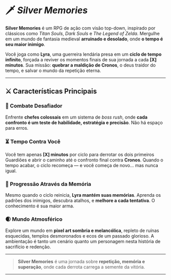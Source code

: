 # 🗡️ *Silver Memories*

**Silver Memories** é um RPG de ação com visão top-down, inspirado por clássicos como *Titan Souls*, *Dark Souls* e *The Legend of Zelda*. Mergulhe em um mundo de fantasia medieval **arruinado e desolado**, onde **o tempo é seu maior inimigo**.

Você joga como **Lyra**, uma guerreira lendária presa em um **ciclo de tempo infinito**, forçada a reviver os momentos finais de sua jornada a cada **\[X] minutos**. Sua missão: **quebrar a maldição de Cronos**, o deus traidor do tempo, e salvar o mundo da repetição eterna.

---

## ⚔️ Características Principais

### 🧠 Combate Desafiador

Enfrente **chefes colossais** em um sistema de *boss rush*, onde **cada confronto é um teste de habilidade, estratégia e precisão**. Não há espaço para erros.

### ⏳ Tempo Contra Você

Você tem apenas **\[X] minutos** por ciclo para derrotar os dois primeiros Guardiões e abrir o caminho até o confronto final contra **Cronos**. Quando o tempo acabar, o ciclo recomeça — e você começa de novo... mas nunca igual.

### 🧬 Progressão Através da Memória

Mesmo quando o ciclo reinicia, **Lyra mantém suas memórias**. Aprenda os padrões dos inimigos, descubra atalhos, e **melhore a cada tentativa**. O conhecimento é sua maior arma.

### 🌒 Mundo Atmosférico

Explore um mundo em **pixel art sombria e melancólica**, repleto de ruínas esquecidas, templos desmoronados e ecos de um passado glorioso. A ambientação é tanto um cenário quanto um personagem nesta história de sacrifício e redenção.

---

> **Silver Memories** é uma jornada sobre **repetição, memória e superação**, onde cada derrota carrega a semente da vitória.

---

